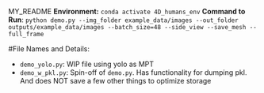 MY_README
**Environment:** `conda activate 4D_humans_env`
**Command to Run**: `python demo.py --img_folder example_data/images --out_folder outputs/example_data/images --batch_size=48 --side_view --save_mesh --full_frame`

#File Names and Details:
- `demo_yolo.py`: WIP file using yolo as MPT
- `demo_w_pkl.py`: Spin-off of `demo.py`. Has functionality for dumping pkl. And does NOT save a few other things to optimize storage
